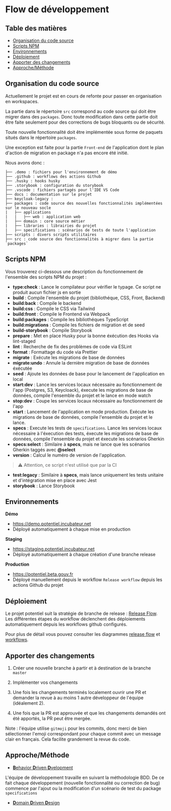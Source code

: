 # Flow de développement

## Table des matières
- [Organisation du code source](#organisation-du-code-source)
- [Scripts NPM](#scripts-npm)
- [Environnements](#environnements)
- [Déploiement](#deploy)
- [Apporter des changements](#apporter-des-changements)
- [Approche/Méthode](#approche-methode)

## <a id="organisation-du-code-source"></a> Organisation du code source

Actuellement le projet est en cours de refonte pour passer en organisation en workspaces.

La partie dans le répertoire `src` correspond au code source qui doit être migrer dans des `packages`. Donc toute modification dans cette partie doit être faite seulement pour des corrections de bugs bloquants ou de sécurité.

Toute nouvelle fonctionnalité doit être implémentée sous forme de paquets situés dans le répertoire `packages`.

Une exception est faite pour la partie `Front-end` de l'application dont le plan d'action de migration en package n'a pas encore été initié.

Nous avons donc :

```
├── .demo : fichiers pour l'environnement de démo
├── .github : workflows des actions Github
├── .husky : hooks husky
├── .storybook : configuration du storybook
├── .vscode : fichiers partagés pour l'IDE VS Code
├── docs : documentation sur le projet
├── keycloak-legacy :
├── packages : code source des nouvelles fonctionnalités implémentées sur le nouveau socle
|   ├── applications
|   |   ├── web : application web
|   ├── domain : core source métier
|   ├── libraries : librairies du projet
|   ├── specifications : scénarios de tests de toute l'application
├── scripts : divers scripts utilitaires
├── src : code source des fonctionnalités à migrer dans la partie `packages`
```

## <a id="scripts-npm"></a> Scripts NPM

Vous trouverez ci-dessous une description du fonctionnement de l'ensemble des scripts NPM du projet :
- **type:check** : Lance le compilateur pour vérifier le typage. Ce script ne produit aucun fichier js en sortie
- **build** : Compile l'ensemble du projet (bibliothéque, CSS, Front, Backend)
- **build:back** : Compile le backend
- **build:css** : Compile le CSS via Tailwind
- **build:front** : Compile le Frontend via Webpack
- **build:packages** : Compile les bibliothéques TypeScript
- **build:migrations** : Compile les fichiers de migration et de seed
- **build-storybook** : Compile Storybook
- **prepare** : Met en place Husky pour la bonne éxécution des Hooks via lint-staged
- **lint** : Recherche de fix des problèmes de code via ESLint
- **format** : Formattage du code via Prettier
- **migrate** : Exécute les migrations de base de données
- **migrate:undo** : Annule la dernière migration de base de données éxécutée
- **seed** : Ajoute les données de base pour le lancement de l'application en local
- **start:dev** : Lance les services locaux nécessaire au fonctionnement de l'app (Postgres, S3, Keycloack), éxecute les migrations de base de données, compile l'ensemble du projet et le lance en mode watch
- **stop:dev** : Coupe les services locaux nécessaire au fonctionnement de l'app
- **start** : Lancement de l'application en mode production. Exécute les migrations de base de données, compile l'ensemble du projet et le lance.
- **specs** : Execute les tests de `specifications`. Lance les services locaux nécessaire à l'éxecution des tests, éxecute les migrations de base de données, compile l'ensemble du projet et éxecute les scénarios Gherkin
- **specs:select** : Similaire à **specs**, mais ne lance que les scénarios Gherkin taggés avec **@select**
- **version** : Calcul le numéro de version de l'application.
> ⚠️ Attention, ce script n'est utilisé que par la CI
- **test:legacy** : Similaire à **specs**, mais lance uniquement les tests unitaire et d'intégration mise en place avec Jest
- **storybook** : Lance Storybook

## <a id="environnements"></a> Environnements

**Démo**
- https://demo.potentiel.incubateur.net
- Déployé automatiquement à chaque mise en production

**Staging**
- https://staging.potentiel.incubateur.net
- Déployé automatiquement à chaque création d'une branche release

**Production**
- https://potentiel.beta.gouv.fr
- Déployé manuellement depuis le workflow `Release workflow` depuis les actions Github du projet

## <a id="deploy"></a> Déploiement

Le projet potentiel suit la stratégie de branche de release : [Release Flow](http://releaseflow.org/).
Les différentes étapes du workflow déclenchent des déploiements automatiquement depuis les workflows github configurés.

Pour plus de détail vous pouvez consulter les diagrammes [release flow](./docs/ci/release-flow.drawio.svg) et [workflows](./docs/ci/workflows.drawio.svg).

## <a id="apporter-des-changements"></a> Apporter des changements

1. Créer une nouvelle branche à partir et à destination de la branche `master`

2. Implémenter vos changements

3. Une fois les changements terminés localement ouvrir une PR et demander la revue à au moins 1 autre développeur de l'équipe (idéalement 2).

4. Une fois que la PR est approuvée et que les changements demandés ont été apportés, la PR peut être mergée.

Note : l'équipe utilise `gitmoji` pour les commits, donc merci de bien sélectionner l'emoji correspondant pour chaque commit avec un message clair en français. Cela facilite grandement la revue du code.

## <a id="approche-methode"></a> Approche/Méthode

- [**B**ehavior **D**riven **D**velopment](https://fr.wikipedia.org/wiki/Programmation_pilot%C3%A9e_par_le_comportement)

L'équipe de développement travaille en suivant la méthodologie BDD.
De ce fait chaque développement (nouvelle fonctionnalité ou correction de bug) commence par l'ajout ou la modification d'un scénario de test du package `specifications`

- [**D**omain **D**riven **D**esign](https://fr.wikipedia.org/wiki/Conception_pilot%C3%A9e_par_le_domaine)
